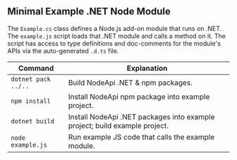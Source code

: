
## Minimal Example .NET Node Module
The `Example.cs` class defines a Node.js add-on module that runs on .NET. The `example.js` script
loads that .NET module and calls a method on it. The script has access to type definitions and
doc-comments for the module's APIs via the auto-generated `.d.ts` file.

| Command             | Explanation
|---------------------|--------------------------------------------------
| `dotnet pack ../..` | Build NodeApi .NET & npm packages.
| `npm install`       | Install NodeApi npm package into example project.
| `dotnet build`      | Install NodeApi .NET packages into example project; build example project.
| `node example.js`   | Run example JS code that calls the example module.

